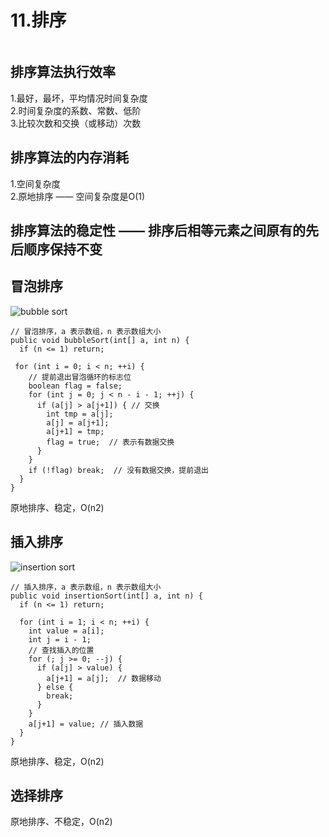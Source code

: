 # 11.排序
![]()

## 排序算法执行效率
1.最好，最坏，平均情况时间复杂度  
2.时间复杂度的系数、常数、低阶  
3.比较次数和交换（或移动）次数  

## 排序算法的内存消耗
1.空间复杂度  
2.原地排序 —— 空间复杂度是O(1)  

## 排序算法的稳定性 —— 排序后相等元素之间原有的先后顺序保持不变

## 冒泡排序
![bubble sort]()
```
// 冒泡排序，a 表示数组，n 表示数组大小
public void bubbleSort(int[] a, int n) {
  if (n <= 1) return;
 
 for (int i = 0; i < n; ++i) {
    // 提前退出冒泡循环的标志位
    boolean flag = false;
    for (int j = 0; j < n - i - 1; ++j) {
      if (a[j] > a[j+1]) { // 交换
        int tmp = a[j];
        a[j] = a[j+1];
        a[j+1] = tmp;
        flag = true;  // 表示有数据交换      
      }
    }
    if (!flag) break;  // 没有数据交换，提前退出
  }
}
```
原地排序、稳定，O(n2)

## 插入排序
![insertion sort]()
```
// 插入排序，a 表示数组，n 表示数组大小
public void insertionSort(int[] a, int n) {
  if (n <= 1) return;

  for (int i = 1; i < n; ++i) {
    int value = a[i];
    int j = i - 1;
    // 查找插入的位置
    for (; j >= 0; --j) {
      if (a[j] > value) {
        a[j+1] = a[j];  // 数据移动
      } else {
        break;
      }
    }
    a[j+1] = value; // 插入数据
  }
}
```
原地排序、稳定，O(n2)  

## 选择排序
原地排序、不稳定，O(n2)
